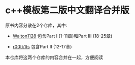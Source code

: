 # c++模板第二版中文翻译合并版

原书内容分散在2个仓库，其中:

* [Walton1128](https://github.com/Walton1128/CPP-Templates-2nd--) 包含Part I (1-11章)和Part III (18-25章)

* [r00tk1ts](https://github.com/r00tk1ts/cpp-templates-2nd.git) 包含Part II (12-17章)

本仓库将这两个仓库的内容合并在一起，方便阅读
